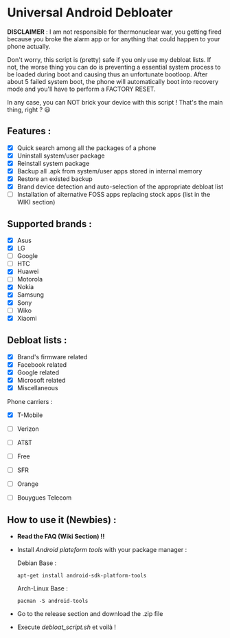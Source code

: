 # Universal Android Debloater

**DISCLAIMER** : I am not responsible for thermonuclear war, you getting fired because you broke the alarm app or for anything that could happen to your phone actually. 


Don't worry, this script is (pretty) safe if you only use my debloat lists. If not, the worse thing you can do is preventing a essential system process to be loaded during boot and causing thus an unfortunate bootloop. After about 5 failed system boot, the phone will automatically boot into recovery mode and you'll have to perform a FACTORY RESET. 

In any case, you can NOT brick your device with this script ! That's the main thing, right ? :smiley:

## Features :
* [X] Quick search among all the packages of a phone
* [X] Uninstall system/user package
* [X] Reinstall system package
* [X] Backup all .apk from system/user apps stored in internal memory
* [X] Restore an existed backup
* [X] Brand device detection and auto-selection of the appropriate debloat list
* [ ] Installation of alternative FOSS apps replacing stock apps (list in the WIKI section)

## Supported brands :
* [X] Asus
* [X] LG
* [ ] Google
* [ ] HTC
* [X] Huawei
* [ ] Motorola
* [X] Nokia
* [X] Samsung
* [X] Sony
* [ ] Wiko
* [X] Xiaomi

## Debloat lists :
* [X] Brand's firmware related
* [X] Facebook related
* [X] Google related
* [X] Microsoft related
* [X] Miscellaneous

Phone carriers :
* [X] T-Mobile
* [ ] Verizon 
* [ ] AT&T
* [ ] Free 
* [ ] SFR
* [ ] Orange
* [ ] Bouygues Telecom


## How to use it (Newbies) :
- **Read the FAQ (Wiki Section) !!** 
- Install *Android plateform tools* with your package manager :

 	Debian Base : 
 	```console
 	apt-get install android-sdk-platform-tools
 	```
 	Arch-Linux Base :
 	```console
 	pacman -S android-tools
 	```
- Go to the release section and download the .zip file
- Execute *debloat_script.sh* et voilà ! 

